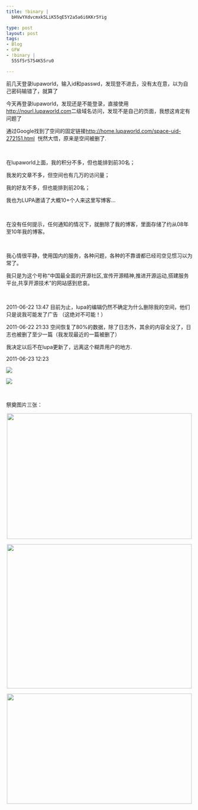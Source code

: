```yaml
--- 
title: !binary |
  bHVwYXdvcmxk5LiK55qE5Y2a5a6i6KKr5Yig

type: post
layout: post
tags: 
- Blog
- GFW
- !binary |
  55Sf5rS754K55ru0

---
```

<p>前几天登录lupaworld，输入id和passwd，发现登不进去，没有太在意，以为自己密码输错了，就算了</p>  <p>今天再登录lupaworld，发现还是不能登录，直接使用<a href="http://nourl.lupaworld.com">http://nourl.lupaworld.com</a>二级域名访问，发现不是自己的页面，我想这肯定有问题了</p>  <p>通过Google找到了空间的固定链接<a title="http://home.lupaworld.com/space-uid-272151.html" href="http://home.lupaworld.com/space-uid-272151.html">http://home.lupaworld.com/space-uid-272151.html</a>  恍然大悟，原来是空间被删了.</p>  <p> </p>  <p>在lupaworld上面，我的积分不多，但也能排到前30名；</p>  <p>我发的文章不多，但空间也有几万的访问量；</p>  <p>我的好友不多，但也能排到前20名；</p>  <p>我也为LUPA邀请了大概10+个人来这里写博客…</p>  <p> </p>  <p>在没有任何提示，任何通知的情况下，就删除了我的博客，里面存储了约从08年至10年我的博客。</p>  <p> </p>  <p>我心情很平静，使用国内的服务，各种问题，各种的不靠谱都已经司空见惯习以为常了。</p>  <p>我只是为这个号称“中国最全面的开源社区,宣传开源精神,推进开源运动,搭建服务平台,共享开源技术”的网站感到悲哀。</p>  <p> </p>  <p>2011-06-22 13:47 目前为止，lupa的编辑仍然不确定为什么删除我的空间，他们只是说我可能发了广告 （这绝对不可能！）</p>  <p>2011-06-22 21:33 空间恢复了80%的数据，除了日志外，其余的内容全没了，日志也被删了至少一篇（我发现最近的一篇被删了）</p>  <p>我决定以后不在lupa更新了，远离这个糊弄用户的地方.</p>  <p>2011-06-23 12:23</p>  <p><img style="display: block; float: none; margin-left: auto; margin-right: auto" src="http://i1218.photobucket.com/albums/dd413/nourlcn/wordpressblog/2.jpg" /> </p>  <p><img style="display: block; float: none; margin-left: auto; margin-right: auto" src="http://i1218.photobucket.com/albums/dd413/nourlcn/wordpressblog/1-1.jpg" /> </p>  <p> </p>  <p>祭奠图片三张：</p>  <p><img style="display: block; float: none; margin-left: auto; margin-right: auto" height="340" src="http://i1218.photobucket.com/albums/dd413/nourlcn/wordpressblog/conew_11.jpg" width="500" /> </p>  <p><img style="display: block; float: none; margin-left: auto; margin-right: auto" height="390" src="http://i1218.photobucket.com/albums/dd413/nourlcn/wordpressblog/conew_22.jpg" width="500" /> </p>  <p><img style="display: block; float: none; margin-left: auto; margin-right: auto" height="298" src="http://i1218.photobucket.com/albums/dd413/nourlcn/wordpressblog/conew_33.jpg" width="500" /></p>
